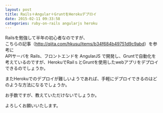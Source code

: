```yaml
---
layout: post
title: Rails＋Angular＋GruntをHerokuデプロイ
date: 2015-02-11 09:33:58
categories: ruby-on-rails angularjs heroku
---
```

<p>Railsを勉強して半年の初心者なのですが、<br>
こちらの記事（<a href="http://qiita.com/hkusu/items/b34f684b49751d9c9abd" rel="nofollow">http://qiita.com/hkusu/items/b34f684b49751d9c9abd</a>）を参考に<br>
APIサーバを Rails、フロントエンドを AngularJS で開発し、Gruntで自動化を考えているのですが、HerokuでRailｓとGruntを使用したwebアプリをデプロイできるのでしょうか。</p>

<p>またHerokuでのデプロイが難しいようであれば、手軽にデプロイできるのはどのような方法になるでしょうか。</p>

<p>お手数ですが、教えていただけないでしょうか。</p>

<p>よろしくお願いいたします。</p>
